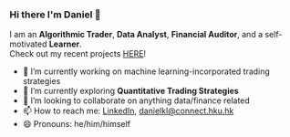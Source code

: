 ### Hi there I'm Daniel 👋

I am an **Algorithmic Trader**, **Data Analyst**, **Financial Auditor**, and a self-motivated **Learner**.  
Check out my recent projects [HERE](https://uthrower.github.io/Daniel_Portfolio/)!

- 🔭 I’m currently working on machine learning-incorporated trading strategies
- 🌱 I’m currently exploring **Quantitative Trading Strategies**
- 👯 I’m looking to collaborate on anything data/finance related
- 📫 How to reach me: [LinkedIn](http://www.linkedin.com/in/danielklchan), <danielkl@connect.hku.hk>
- 😄 Pronouns: he/him/himself
